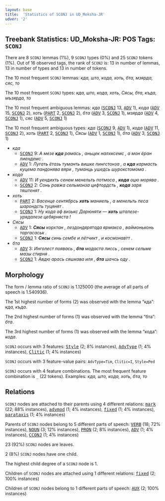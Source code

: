 ```yaml
---
layout: base
title:  'Statistics of SCONJ in UD_Moksha-JR'
udver: '2'
---
```


## Treebank Statistics: UD_Moksha-JR: POS Tags: `SCONJ`

There are 8 `SCONJ` lemmas (1%), 9 `SCONJ` types (0%) and 25 `SCONJ` tokens (1%).
Out of 16 observed tags, the rank of `SCONJ` is: 13 in number of lemmas, 13 in number of types and 13 in number of tokens.

The 10 most frequent `SCONJ` lemmas: <em>кда, што, кода, хоть, бта, мзярда, сяс, то</em>

The 10 most frequent `SCONJ` types:  <em>кда, што, кода, хоть, Сясы, бта, къда, мъзярда, то</em>

The 10 most frequent ambiguous lemmas: <em>кда</em> (<tt><a href="mdf_jr-pos-SCONJ.html">SCONJ</a></tt> 13, <tt><a href="mdf_jr-pos-ADV.html">ADV</a></tt> 1), <em>кода</em> (<tt><a href="mdf_jr-pos-ADV.html">ADV</a></tt> 15, <tt><a href="mdf_jr-pos-SCONJ.html">SCONJ</a></tt> 2), <em>хоть</em> (<tt><a href="mdf_jr-pos-PART.html">PART</a></tt> 2, <tt><a href="mdf_jr-pos-SCONJ.html">SCONJ</a></tt> 2), <em>бта</em> (<tt><a href="mdf_jr-pos-ADV.html">ADV</a></tt> 3, <tt><a href="mdf_jr-pos-SCONJ.html">SCONJ</a></tt> 1), <em>мзярда</em> (<tt><a href="mdf_jr-pos-ADV.html">ADV</a></tt> 4, <tt><a href="mdf_jr-pos-SCONJ.html">SCONJ</a></tt> 1), <em>сяс</em> (<tt><a href="mdf_jr-pos-ADV.html">ADV</a></tt> 5, <tt><a href="mdf_jr-pos-SCONJ.html">SCONJ</a></tt> 1)

The 10 most frequent ambiguous types:  <em>кда</em> (<tt><a href="mdf_jr-pos-SCONJ.html">SCONJ</a></tt> 9, <tt><a href="mdf_jr-pos-ADV.html">ADV</a></tt> 1), <em>кода</em> (<tt><a href="mdf_jr-pos-ADV.html">ADV</a></tt> 11, <tt><a href="mdf_jr-pos-SCONJ.html">SCONJ</a></tt> 2), <em>хоть</em> (<tt><a href="mdf_jr-pos-PART.html">PART</a></tt> 2, <tt><a href="mdf_jr-pos-SCONJ.html">SCONJ</a></tt> 1), <em>Сясы</em> (<tt><a href="mdf_jr-pos-ADV.html">ADV</a></tt> 1, <tt><a href="mdf_jr-pos-SCONJ.html">SCONJ</a></tt> 1), <em>бта</em> (<tt><a href="mdf_jr-pos-ADV.html">ADV</a></tt> 3, <tt><a href="mdf_jr-pos-SCONJ.html">SCONJ</a></tt> 1)


* <em>кда</em>
  * <tt><a href="mdf_jr-pos-SCONJ.html">SCONJ</a></tt> 9: <em>А мезе <b>кда</b> рамась , аньцек налхксемс , а мон ёран лиендемс .</em>
  * <tt><a href="mdf_jr-pos-ADV.html">ADV</a></tt> 1: <em>Лугать ётазь туманть вишке пингстонза , а <b>кда</b> кармасть куцема пандонява вяри , туманць ушедсь шурокстомома .</em>
* <em>кода</em>
  * <tt><a href="mdf_jr-pos-ADV.html">ADV</a></tt> 11: <em>И уендихть сенем менельть потмоса , <b>кода</b> оцю морява .</em>
  * <tt><a href="mdf_jr-pos-SCONJ.html">SCONJ</a></tt> 2: <em>Сонь равжа сельмонза цифтордсть , <b>кода</b> заря тяштенят .</em>
* <em>хоть</em>
  * <tt><a href="mdf_jr-pos-PART.html">PART</a></tt> 2: <em>Васенце сентябрсь <b>хоть</b> маниель , а менельть песа шарондсть туцянят .</em>
  * <tt><a href="mdf_jr-pos-SCONJ.html">SCONJ</a></tt> 1: <em>Ну кода аф визькс Дарюняти — <b>хоть</b> шталезе-урядалезе цебярняста !</em>
* <em>Сясы</em>
  * <tt><a href="mdf_jr-pos-ADV.html">ADV</a></tt> 1: <em><b>Сясы</b> корхтан , лездондярятада ярмакса , ваймоньконь таргасаськ .</em>
  * <tt><a href="mdf_jr-pos-SCONJ.html">SCONJ</a></tt> 1: <em><b>Сясы</b> синь сембе и лётчикт , и космонавтт .</em>
* <em>бта</em>
  * <tt><a href="mdf_jr-pos-ADV.html">ADV</a></tt> 3: <em>Инголест появась , <b>бта</b> модаста лиссь , сенем сельме мазы стирня .</em>
  * <tt><a href="mdf_jr-pos-SCONJ.html">SCONJ</a></tt> 1: <em>Авдю арась сяшкава иля , <b>бта</b> шачсь оду .</em>

## Morphology

The form / lemma ratio of `SCONJ` is 1.125000 (the average of all parts of speech is 1.540936).

The 1st highest number of forms (2) was observed with the lemma “кда”: <em>кда, къда</em>.

The 2nd highest number of forms (1) was observed with the lemma “бта”: <em>бта</em>.

The 3rd highest number of forms (1) was observed with the lemma “кода”: <em>кода</em>.

`SCONJ` occurs with 3 features: <tt><a href="mdf_jr-feat-Style.html">Style</a></tt> (2; 8% instances), <tt><a href="mdf_jr-feat-AdvType.html">AdvType</a></tt> (1; 4% instances), <tt><a href="mdf_jr-feat-Clitic.html">Clitic</a></tt> (1; 4% instances)

`SCONJ` occurs with 3 feature-value pairs: `AdvType=Tim`, `Clitic=I`, `Style=Ped`

`SCONJ` occurs with 4 feature combinations.
The most frequent feature combination is `_` (22 tokens).
Examples: <em>кда, што, кода, хоть, бта, то</em>


## Relations

`SCONJ` nodes are attached to their parents using 4 different relations: <tt><a href="mdf_jr-dep-mark.html">mark</a></tt> (22; 88% instances), <tt><a href="mdf_jr-dep-advmod.html">advmod</a></tt> (1; 4% instances), <tt><a href="mdf_jr-dep-fixed.html">fixed</a></tt> (1; 4% instances), <tt><a href="mdf_jr-dep-parataxis.html">parataxis</a></tt> (1; 4% instances)

Parents of `SCONJ` nodes belong to 5 different parts of speech: <tt><a href="mdf_jr-pos-VERB.html">VERB</a></tt> (18; 72% instances), <tt><a href="mdf_jr-pos-NOUN.html">NOUN</a></tt> (3; 12% instances), <tt><a href="mdf_jr-pos-PRON.html">PRON</a></tt> (2; 8% instances), <tt><a href="mdf_jr-pos-ADV.html">ADV</a></tt> (1; 4% instances), <tt><a href="mdf_jr-pos-CCONJ.html">CCONJ</a></tt> (1; 4% instances)

23 (92%) `SCONJ` nodes are leaves.

2 (8%) `SCONJ` nodes have one child.

The highest child degree of a `SCONJ` node is 1.

Children of `SCONJ` nodes are attached using 1 different relations: <tt><a href="mdf_jr-dep-fixed.html">fixed</a></tt> (2; 100% instances)

Children of `SCONJ` nodes belong to 1 different parts of speech: <tt><a href="mdf_jr-pos-AUX.html">AUX</a></tt> (2; 100% instances)

